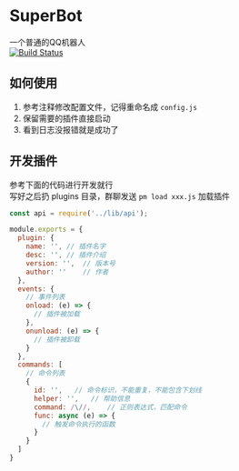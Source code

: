 # SuperBot
一个普通的QQ机器人
<br>
[![Build Status](https://ci.ishland.com:43333/job/SuperBot/badge/icon)](https://ci.ishland.com:43333/job/SuperBot/)

## 如何使用
1. 参考注释修改配置文件，记得重命名成 `config.js`
2. 保留需要的插件直接启动
3. 看到日志没报错就是成功了

## 开发插件
参考下面的代码进行开发就行<br>
写好之后扔 plugins 目录，群聊发送 `pm load xxx.js` 加载插件
```javascript
const api = require('../lib/api');

module.exports = {
  plugin: {
    name: '', // 插件名字
    desc: '', // 插件介绍
    version: '',  // 版本号
    author: ''    // 作者
  },
  events: {
    // 事件列表
    onload: (e) => {
      // 插件被加载
	},
    onunload: (e) => {
      // 插件被卸载
    }
  },
  commands: [
    // 命令列表
    {
      id: '',   // 命令标识，不能重复，不能包含下划线
      helper: '',   // 帮助信息
      command: /\//,    // 正则表达式，匹配命令
      func: async (e) => {
        // 触发命令执行的函数
      }
    }
  ]
}
```